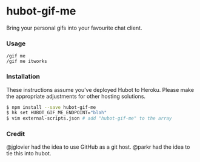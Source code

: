 hubot-gif-me
============

Bring your personal gifs into your favourite chat client.

### Usage

```text
/gif me
/gif me itworks
```

### Installation

These instructions assume you've deployed Hubot to Heroku. Please make the appropriate adjustments for other hosting solutions.

```bash
$ npm install --save hubot-gif-me
$ hk set HUBOT_GIF_ME_ENDPOINT="blah"
$ vim external-scripts.json # add "hubot-gif-me" to the array
```

### Credit

@jglovier had the idea to use GitHub as a git host. @parkr had the idea to tie this into hubot.
